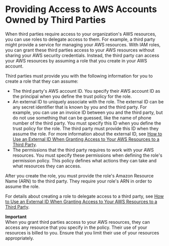 # Providing Access to AWS Accounts Owned by Third Parties<a name="id_roles_common-scenarios_third-party"></a>

When third parties require access to your organization's AWS resources, you can use roles to delegate access to them\. For example, a third party might provide a service for managing your AWS resources\. With IAM roles, you can grant these third parties access to your AWS resources without sharing your AWS security credentials\. Instead, the third party can access your AWS resources by assuming a role that you create in your AWS account\.

Third parties must provide you with the following information for you to create a role that they can assume:
+ The third party's AWS account ID\. You specify their AWS account ID as the principal when you define the trust policy for the role\.
+ An external ID to uniquely associate with the role\. The external ID can be any secret identifier that is known by you and the third party\. For example, you can use an invoice ID between you and the third party, but do not use something that can be guessed, like the name of phone number of the third party\. You must specify this ID when you define the trust policy for the role\. The third party must provide this ID when they assume the role\. For more information about the external ID, see [How to Use an External ID When Granting Access to Your AWS Resources to a Third Party](id_roles_create_for-user_externalid.md)\.
+ The permissions that the third party requires to work with your AWS resources\. You must specify these permissions when defining the role's permission policy\. This policy defines what actions they can take and what resources they can access\.

After you create the role, you must provide the role's Amazon Resource Name \(ARN\) to the third party\. They require your role's ARN in order to assume the role\.

For details about creating a role to delegate access to a third party, see [How to Use an External ID When Granting Access to Your AWS Resources to a Third Party](id_roles_create_for-user_externalid.md)\.

**Important**  
When you grant third parties access to your AWS resources, they can access any resource that you specify in the policy\. Their use of your resources is billed to you\. Ensure that you limit their use of your resources appropriately\.